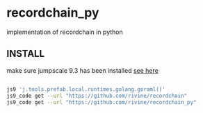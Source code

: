# recordchain_py
implementation of recordchain in python

## INSTALL

make sure jumpscale 9.3 has been installed [see here](https://github.com/Jumpscale/core9)

```bash

js9 'j.tools.prefab.local.runtimes.golang.goraml()'
js9_code get --url "https://github.com/rivine/recordchain"
js9_code get --url "https://github.com/rivine/recordchain_py"

```